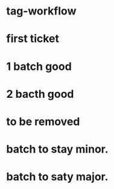 # tag-workflow

# first ticket

# 1 batch good
# 2 bacth good
# to be removed

# batch to stay minor.
# batch to saty major.
